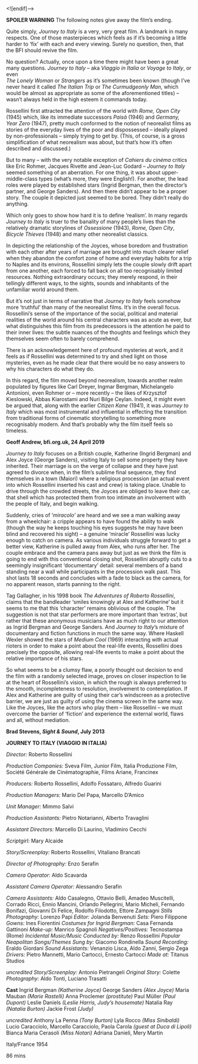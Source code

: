 
<![endif]-->

**SPOILER WARNING** The following notes give away the film’s ending.

Quite simply, _Journey to Italy_ is a very, very great film. A landmark in many respects. One of those masterpieces which feels as if it’s becoming a little harder to ‘fix’ with each and every viewing. Surely no question, then, that the BFI should revive the film.

No question? Actually, once upon a time there might have been a great many questions. _Journey to Italy_ – aka _Viaggio in Italia_ or _Voyage to Italy_, or even  
_The Lonely Woman_ or _Strangers_ as it’s sometimes been known (though I’ve never heard it called _The Italian Trip_ or _The Curmudgeonly Man_, which would be almost as appropriate as some of the aforementioned titles) – wasn’t always held in the high esteem it commands today.

Rossellini first attracted the attention of the world with _Rome, Open City_ (1945) which, like its immediate successors _Paisà_ (1946) and _Germany, Year Zero_ (1947), pretty much conformed to the notion of neorealist films as stories of the everyday lives of the poor and dispossessed – ideally played by non-professionals – simply trying to get by. (This, of course, is a gross simplification of what neorealism was about, but that’s how it’s often described and discussed.)

But to many – with the very notable exception of _Cahiers du cinéma_ critics like Eric Rohmer, Jacques Rivette and Jean-Luc Godard – _Journey to Italy_ seemed something of an aberration. For one thing, it was about upper-middle-class types (what’s more, they were English!). For another, the lead roles were played by established stars (Ingrid Bergman, then the director’s partner, and George Sanders). And then there didn’t appear to be a proper story. The couple it depicted just seemed to be bored. They didn’t really do anything.

Which only goes to show how hard it is to define ‘realism’. In many regards _Journey to Italy_ is truer to the banality of many people’s lives than the relatively dramatic storylines of _Ossessione_ (1943), _Rome, Open City_, _Bicycle Thieves_ (1948) and many other neorealist classics.

In depicting the relationship of the Joyces, whose boredom and frustration with each other after years of marriage are brought into much clearer relief when they abandon the comfort zone of home and everyday habits for a trip to Naples and its environs, Rossellini simply lets the couple slowly drift apart from one another, each forced to fall back on all too recognisably limited resources. Nothing extraordinary occurs; they merely respond, in their tellingly different ways, to the sights, sounds and inhabitants of the unfamiliar world around them.

But it’s not just in terms of narrative that _Journey to Italy_ feels somehow more ‘truthful’ than many of the neorealist films. It’s in the overall focus. Rossellini’s sense of the importance of the social, political and material realities of the world around his central characters was as acute as ever, but what distinguishes this film from its predecessors is the attention he paid to their inner lives: the subtle nuances of the thoughts and feelings which they themselves seem often to barely comprehend.

There is an acknowledgement here of profound mysteries at work, and it feels as if Rossellini was determined to try and shed light on those mysteries, even as he made clear that there would be no easy answers to why his characters do what they do.

In this regard, the film moved beyond neorealism, towards another realm populated by figures like Carl Dreyer, Ingmar Bergman, Michelangelo Antonioni, even Rohmer or – more recently – the likes of Krzysztof Kieslowski, Abbas Kiarostami and Nuri Bilge Ceylan. Indeed, it might even be argued that, along with the earlier _Citizen Kane_ (1941), it was _Journey to Italy_ which was most instrumental and influential in effecting the transition from traditional forms of cinematic storytelling to something more recognisably modern. And that’s probably why the film itself feels so timeless.

**Geoff Andrew, bfi.org.uk, 24 April 2019**

_Journey to Italy_ focuses on a British couple, Katherine (Ingrid Bergman) and Alex Joyce (George Sanders), visiting Italy to sell some property they have inherited. Their marriage is on the verge of collapse and they have just agreed to divorce when, in the film’s sublime final sequence, they find themselves in a town (Maiori) where a religious procession (an actual event into which Rossellini inserted his cast and crew) is taking place. Unable to drive through the crowded streets, the Joyces are obliged to leave their car, that shell which has protected them from too intimate an involvement with the people of Italy, and begin walking.

Suddenly, cries of ‘_miracolo’_ are heard and we see a man walking away from a wheelchair: a cripple appears to have found the ability to walk (though the way he keeps touching his eyes suggests he may have been blind and recovered his sight) – a genuine ‘miracle’ Rossellini was lucky enough to catch on camera. As various individuals struggle forward to get a better view, Katherine is pulled away from Alex, who runs after her. The couple embrace and the camera pans away but just as we think the film is going to end with this conventional closing shot, Rossellini abruptly cuts to a seemingly insignificant ‘documentary’ detail: several members of a band standing near a wall while participants in the procession walk past. This shot lasts 18 seconds and concludes with a fade to black as the camera, for no apparent reason, starts panning to the right.

Tag Gallagher, in his 1998 book _The Adventures of Roberto Rossellini_, claims that the bandleader ‘smiles knowingly at Alex and Katherine’ but it seems to me that this ‘character’ remains oblivious of the couple. The suggestion is not that star performers are more important than ‘extras’, but rather that these anonymous musicians have as much right to our attention as Ingrid Bergman and George Sanders. And _Journey to Italy_’s mixture of documentary and fiction functions in much the same way. Where Haskell Wexler showed the stars of _Medium Cool_ (1969) interacting with actual rioters in order to make a point about the real-life events, Rossellini does precisely the opposite, allowing real-life events to make a point about the relative importance of his stars.

So what seems to be a clumsy flaw, a poorly thought out decision to end the film with a randomly selected image, proves on closer inspection to lie at the heart of Rossellini’s vision, in which the rough is always preferred to the smooth, incompleteness to resolution, involvement to contemplation. If Alex and Katherine are guilty of using their car’s windscreen as a protective barrier, we are just as guilty of using the cinema screen in the same way. Like the Joyces, like the actors who play them – like Rossellini – we must overcome the barrier of ‘fiction’ and experience the external world, flaws and all, without mediation.

**Brad Stevens, _Sight & Sound_, July 2013**

**JOURNEY TO ITALY (VIAGGIO IN ITALIA)**

_Director:_ Roberto Rossellini

_Production Companies:_ Sveva Film, Junior Film, Italia Produzione Film, Société Générale de Cinématographie, Films Ariane, Francinex

_Producers:_ Roberto Rossellini, Adolfo Fossataro, Alfredo Guarini

_Production Managers:_ Mario Del Papa, Marcello D’Amico

_Unit Manager:_ Mimmo Salvi

_Production Assistants:_ Pietro Notarianni, Alberto Travaglini

_Assistant Directors:_ Marcello Di Laurino, Vladimiro Cecchi

_Scriptgirl:_ Mary Alcaide

_Story/Screenplay:_ Roberto Rossellini, Vitaliano Brancati

_Director of Photography:_ Enzo Serafin

_Camera Operator:_ Aldo Scavarda

_Assistant Camera Operator:_ Alessandro Serafin

_Camera Assistants:_ Aldo Casalegno, Ottavio Belli, Amadeo Muscitelli, Corrado Ricci, Ennio Mancini, Orlando Pellegrini, Mario Micheli, Fernando Bonifazi, Giovanni Di Felice, Rodolfo Filodotto, Ettore Zampagni
_Stills Photography:_ Lorenzo Papi
_Editor:_ Jolanda Benvenuti
_Sets:_ Piero Filippone
_Gowns:_ Ines Fiorentini
_Costumes for Ingrid Bergman:_ Casa Fernanda Gattinoni
_Make-up:_ Manrico Spagnoli
_Negatives/Positives:_ Tecnostampa (Rome)
_Incidental Music/Music Conducted by:_ Renzo Rossellini
_Popular Neapolitan Songs/Themes Sung by:_ Giacomo Rondinella
_Sound Recording:_ Eraldo Giordani
_Sound Assistants:_ Venanzio Lisca, Aldo Zanni, Sergio Zega
_Drivers:_ Pietro Mannetti, Mario Cartocci, Ernesto Cartocci
_Made at:_ Titanus Studios

_uncredited_
_Story/Screenplay:_ Antonio Pietrangeli
_Original Story:_ Colette
_Photography:_ Aldo Tonti, Luciano Trasatti

**Cast**
Ingrid Bergman _(Katherine Joyce)_
George Sanders _(Alex Joyce)_
Maria Mauban _(Marie Rastelli)_
Anna Proclemer _(prostitute)_
Paul Müller _(Paul Dupont)_
Leslie Daniels _(Leslie Harris, Judy’s housemate)_
Natalia Ray _(Natalia Burton)_
Jackie Frost _(Judy)_

_uncredited_
Anthony La Penna _(Tony Burton)_
Lyla Rocco _(Miss Sinibaldi)_
Lucio Caracciolo, Marcello Caracciolo,
Paola Carola _(guest at Duca di Lipoli)_
Bianca Maria Cerasoli _(Miss Notari)_
Adriana Danieli, Mery Martin

Italy/France 1954

86 mins
<!--stackedit_data:
eyJoaXN0b3J5IjpbLTE4Nzg1NTY5ODRdfQ==
-->